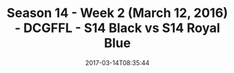 ---
title: Season 14 - Week 2 (March 12, 2016) - DCGFFL - S14 Black vs S14 Royal Blue
teams-score:
- team: _teams/s14-black.md
  score: 12
- team: _teams/s14-royal.md
  score: 24
mvp: 'Mike Hess, Chris McCloud '
game-ball: Kevin Zajac, Steve Chakerian
sportsperson: ''
season: 14
week: 2
date: '2017-03-14T08:35:44'
pageid: season-14-week-2-march-12-2016-5091-vs-5104
---